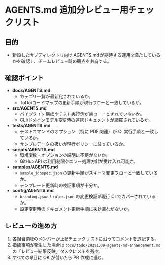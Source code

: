 # AGENTS.md 追加分レビュー用チェックリスト

## 目的
- 新設したサブディレクトリ向け AGENTS.md が期待する運用を満たしているかを確認し、チームレビュー時の観点を共有する。

## 確認ポイント
- **docs/AGENTS.md**
  - カテゴリ一覧が最新化されているか。
  - ToDo/ロードマップの更新手順が現行フローと一致しているか。
- **src/AGENTS.md**
  - パイプライン構成やテスト実行例が実コードとずれていないか。
  - CLI/ドメインモデル変更時の連携ドキュメントが網羅されているか。
- **tests/AGENTS.md**
  - テストコマンドのオプション（特に PDF 関連）が CI 実行手順と一致しているか。
  - サンプルデータの扱いが現行ポリシーに沿っているか。
- **scripts/AGENTS.md**
  - 環境変数・オプションの説明に不足がないか。
  - GitHub API の利用制限やエラー処理方針が受け入れ可能か。
- **samples/AGENTS.md**
  - `sample_jobspec.json` の更新手順がスキーマ変更フローと一致しているか。
  - テンプレート更新時の検証事項が十分か。
- **config/AGENTS.md**
  - `branding.json` / `rules.json` の変更検証が現行 CI でカバーされているか。
  - 設定変更時のドキュメント更新手順に抜け漏れがないか。

## レビューの進め方
1. 各担当領域のメンバーが上記チェックリストに沿ってコメントを追記する。
2. 指摘事項が発生した場合は `docs/todo/20251009-agents-md-enhancement.md` の「レビュー結果反映」タスクにメモを残す。
3. すべての項目に OK が付いたら PR 作成に進む。
